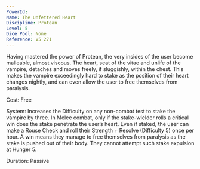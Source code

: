 ```yaml
---
PowerId: 
Name: The Unfettered Heart
Discipline: Protean
Level: 5
Dice Pool: None
Reference: V5 271
---
```

Having mastered the power of Protean, the very insides of the user become malleable, almost viscous. The heart, seat of the vitae and unlife of the vampire, detaches and moves freely, if sluggishly, within the chest. This makes the vampire exceedingly hard to stake as the position of their heart changes nightly, and can even allow the user to free themselves from paralysis.   

Cost: Free   

System: Increases the Difficulty on any non-combat test to stake the vampire by three. In Melee combat, only if the stake-wielder rolls a critical win does the stake penetrate the user’s heart. Even if staked, the user can make a Rouse Check and roll their Strength + Resolve (Difficulty 5) once per hour. A win means they manage to free themselves from paralysis as the stake is pushed out of their body. They cannot attempt such stake expulsion at Hunger 5.   

Duration: Passive 